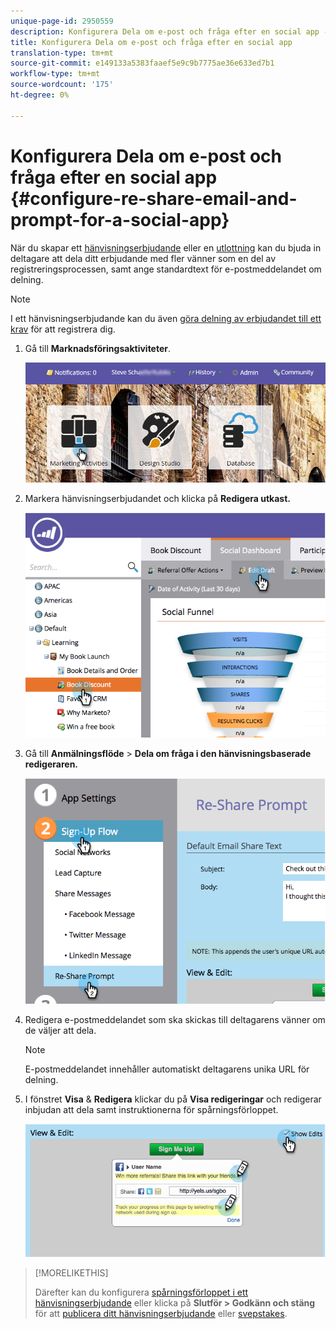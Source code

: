 ```yaml
---
unique-page-id: 2950559
description: Konfigurera Dela om e-post och fråga efter en social app - Marketo Docs - Produktdokumentation
title: Konfigurera Dela om e-post och fråga efter en social app
translation-type: tm+mt
source-git-commit: e149133a5383faaef5e9c9b7775ae36e633ed7b1
workflow-type: tm+mt
source-wordcount: '175'
ht-degree: 0%

---
```



# Konfigurera Dela om e-post och fråga efter en social app {#configure-re-share-email-and-prompt-for-a-social-app}

När du skapar ett [hänvisningserbjudande](../../../../product-docs/demand-generation/social/referral-offers/create-a-referral-offer.md) eller en [utlottning](../../../../product-docs/demand-generation/social/sweepstakes/create-sweepstakes.md) kan du bjuda in deltagare att dela ditt erbjudande med fler vänner som en del av registreringsprocessen, samt ange standardtext för e-postmeddelandet om delning.

>[!NOTE]
>
>I ett hänvisningserbjudande kan du även [göra delning av erbjudandet till ett krav](../../../../product-docs/demand-generation/social/social-functions/set-social-share-requirement.md) för att registrera dig.

1. Gå till **Marknadsföringsaktiviteter**.

   ![](assets/login-marketing-activities-3.png)

1. Markera hänvisningserbjudandet och klicka på **Redigera utkast.**

   ![](assets/image2014-9-22-11-3a6-3a56.png)

1. Gå till **Anmälningsflöde** > **Dela om fråga i den hänvisningsbaserade redigeraren.**

   ![](assets/image2014-9-22-11-3a7-3a9.png)

1. Redigera e-postmeddelandet som ska skickas till deltagarens vänner om de väljer att dela.

   >[!NOTE]
   >
   >E-postmeddelandet innehåller automatiskt deltagarens unika URL för delning.

1. I fönstret **Visa** &amp; **Redigera** klickar du på **Visa redigeringar** och redigerar inbjudan att dela samt instruktionerna för spårningsförloppet.

   ![](assets/image2014-9-22-11-3a7-3a49.png)

>[!MORELIKETHIS]
>
>Därefter kan du konfigurera [spårningsförloppet i ett hänvisningserbjudande](configure-track-progress-flow-for-a-referral-offer.md) eller klicka på **Slutför > Godkänn och stäng** för att [publicera ditt hänvisningserbjudande](../../../../product-docs/demand-generation/social/referral-offers/publish-a-referral-offer.md) eller [svepstakes](../../../../product-docs/demand-generation/social/sweepstakes/create-sweepstakes.md).


